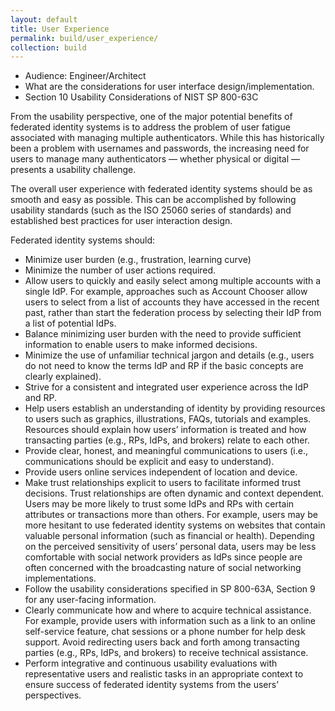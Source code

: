 ```yaml
---
layout: default
title: User Experience
permalink: build/user_experience/
collection: build
---
```


- Audience: Engineer/Architect
- What are the considerations for user interface design/implementation.
- Section 10 Usability Considerations of NIST SP 800-63C

From the usability perspective, one of the major potential benefits of federated identity systems is to address the problem of user fatigue associated with managing multiple authenticators. While this has historically been a problem with usernames and passwords, the increasing need for users to manage many authenticators — whether physical or digital — presents a usability challenge.

The overall user experience with federated identity systems should be as smooth and easy as possible. This can be accomplished by following usability standards (such as the ISO 25060 series of standards) and established best practices for user interaction design.

Federated identity systems should:

- Minimize user burden (e.g., frustration, learning curve)
- Minimize the number of user actions required.
- Allow users to quickly and easily select among multiple accounts with a single IdP. For example, approaches such as Account Chooser allow users to select from a list of accounts they have accessed in the recent past, rather than start the federation process by selecting their IdP from a list of potential IdPs.
- Balance minimizing user burden with the need to provide sufficient information to enable users to make informed decisions.
- Minimize the use of unfamiliar technical jargon and details (e.g., users do not need to know the terms IdP and RP if the basic concepts are clearly explained).
- Strive for a consistent and integrated user experience across the IdP and RP.
- Help users establish an understanding of identity by providing resources to users such as graphics, illustrations, FAQs, tutorials and examples. Resources should explain how users’ information is treated and how transacting parties (e.g., RPs, IdPs, and brokers) relate to each other.
- Provide clear, honest, and meaningful communications to users (i.e., communications should be explicit and easy to understand).
- Provide users online services independent of location and device.
- Make trust relationships explicit to users to facilitate informed trust decisions. Trust relationships are often dynamic and context dependent. Users may be more likely to trust some IdPs and RPs with certain attributes or transactions more than others. For example, users may be more hesitant to use federated identity systems on websites that contain valuable personal information (such as financial or health). Depending on the perceived sensitivity of users’ personal data, users may be less comfortable with social network providers as IdPs since people are often concerned with the broadcasting nature of social networking implementations.
- Follow the usability considerations specified in SP 800-63A, Section 9 for any user-facing information.
- Clearly communicate how and where to acquire technical assistance. For example, provide users with information such as a link to an online self-service feature, chat sessions or a phone number for help desk support. Avoid redirecting users back and forth among transacting parties (e.g., RPs, IdPs, and brokers) to receive technical assistance.
- Perform integrative and continuous usability evaluations with representative users and realistic tasks in an appropriate context to ensure success of federated identity systems from the users’ perspectives.












